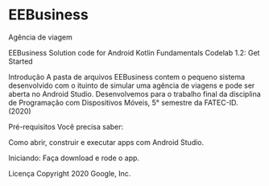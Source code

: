 # EEBusiness
Agência de viagem

EEBusiness
Solution code for Android Kotlin Fundamentals Codelab 1.2: Get Started

Introdução
A pasta de arquivos EEBusiness contem o pequeno sistema desenvolvido com o ituinto de simular uma agência de viagens e pode ser aberta no Android Studio.
Desenvolvemos para o trabalho final da disciplina de Programação com Dispositivos Móveis, 5° semestre da FATEC-ID. (2020)

Pré-requisitos
Você precisa saber:

Como abrir, construir e executar apps com Android Studio.

Iniciando: 
Faça download e rode o app.

Licença
Copyright 2020 Google, Inc.
